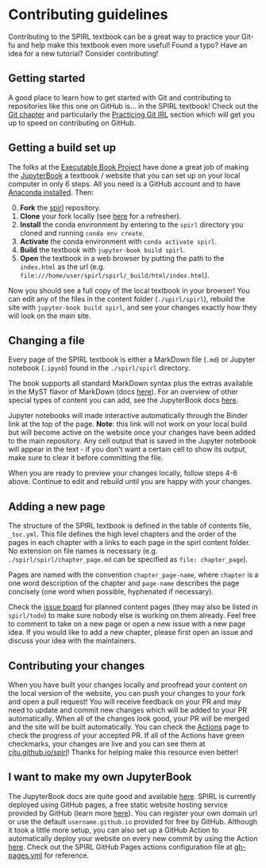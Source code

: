 # Contributing guidelines

Contributing to the SPIRL textbook can be a great way to practice your Git-fu and help make this textbook even more useful! Found a typo? Have an idea for a new tutorial? Consider contributing!

## Getting started

A good place to learn how to get started with Git and contributing to repositories like this one on GitHub is... in the SPIRL textbook! Check out the [Git chapter](https://cjtu.github.io/spirl/git_about.html) and particularly the [Practicing Git IRL](https://cjtu.github.io/spirl/git_practice.html) section which will get you up to speed on contributing on GitHub.

## Getting a build set up

The folks at the [Executable Book Project](https://executablebooks.org/en/latest/) have done a great job of making the [JupyterBook](https://jupyterbook.org/intro.html) a textbook / website that you can set up on your local computer in only 6 steps. All you need is a GitHub account and to have [Anaconda installed](https://cjtu.github.io/spirl/anaconda_installing.html). Then:

0. **Fork** the [spirl](https://github.com/cjtu/spirl) repository.
0. **Clone** your fork locally (see [here](https://cjtu.github.io/spirl/git_remotes.html) for a refresher).
0. **Install** the conda environment by entering to the `spirl` directory you cloned and running `conda env create`.
0. **Activate** the conda environment with `conda activate spirl`.
0. **Build** the textbook with `jupyter-book build spirl`.
0. **Open** the textbook in a web browser by putting the path to the `index.html` as the url (e.g. `file:///home/user/spirl/spirl/_build/html/index.html`).

Now you should see a full copy of the local textbook in your browser! You can edit any of the files in the content folder (`./spirl/spirl`), rebuild the site with `jupyter-book build spirl`, and see your changes exactly how they will look on the main site.

## Changing a file

Every page of the SPIRL textbook is either a MarkDown file (`.md`) or Jupyter notebook (`.ipynb`) found in the `./spirl/spirl` directory.

The book supports all standard MarkDown syntax plus the extras available in the MyST flavor of MarkDown (docs [here](https://myst-parser.readthedocs.io/en/latest/)). For an overview of other special types of content you can add, see the JupyterBook docs [here](https://jupyterbook.org/content/myst.html).

Jupyter notebooks will made interactive automatically through the Binder link at the top of the page. **Note**: this link will not work on your local build but will become active on the website once your changes have been added to the main repository. Any cell output that is saved in the Jupyter notebook will appear in the text - if you don't want a certain cell to show its output, make sure to clear it before committing the file.

When you are ready to preview your changes locally, follow steps 4-6 above. Continue to edit and rebuild until you are happy with your changes.

## Adding a new page

The structure of the SPIRL textbook is defined in the table of contents file, `_toc.yml`. This file defines the high level chapters and the order of the pages in each chapter with a links to each page in the spirl content folder. No extension on file names is necessary (e.g. `./spirl/spirl/chapter_page.md` can be specified as `file: chapter_page`).

Pages are named with the convention `chapter_page-name`, where `chapter` is a one word description of the chapter and `page-name` describes the page concisely (one word when possible, hyphenated if necessary).

Check the [issue board](https://github.com/cjtu/spirl/issues) for planned content pages (they may also be listed in `spirl/todo`) to make sure nobody else is working on them already. Feel free to comment to take on a new page or open a new issue with a new page idea. If you would like to add a new chapter, please first open an issue and discuss your idea with the maintainers.

## Contributing your changes

When you have built your changes locally and proofread your content on the local version of the website, you can push your changes to your fork and open a pull request! You will receive feedback on your PR and may need to update and commit new changes which will be added to your PR automatically. When all of the changes look good, your PR will be merged and the site will be built automatically. You can check the [Actions](https://github.com/cjtu/spirl/actions) page to check the progress of your accepted PR. If all of the Actions have green checkmarks, your changes are live and you can see them at [cjtu.github.io/spirl](https://cjtugithub.io/spirl)! Thanks for helping make this resource even better!

## I want to make my own JupyterBook

The JupyterBook docs are quite good and available [here](https://jupyterbook.org/start/overview.html). SPIRL is currently deployed using GitHub pages, a free static website hosting service provided by GitHub (learn more [here](https://pages.github.com/)). You can register your own domain url or use the default `username.github.io` provided for free by GitHub. Although it took a little more setup, you can also set up a GitHub Action to automatically deploy your website on every new commit by using the Action [here](https://github.com/peaceiris/actions-gh-pages). Check out the SPIRL GitHub Pages actions configuration file at [gh-pages.yml](https://github.com/cjtu/spirl/blob/master/.github/workflows/gh-pages.yml) for reference.
